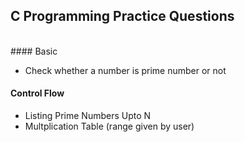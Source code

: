 ## C Programming Practice Questions 
<br>
#### Basic 

- Check whether a number is prime number or not 

#### Control Flow
- Listing Prime Numbers Upto N 
- Multplication Table (range given by user)
  
